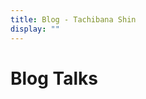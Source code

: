 ```yaml
---
title: Blog - Tachibana Shin
display: ""
---
```


<div class="prose m-auto mb-8 select-none">
  <h1 class="mb-0">
    Blog
    <router-link to="/talks" class="opacity-20 hover:opacity-50 !border-none !font-400">Talks</router-link>
  </h1>
</div>

<ClientOnly>
  <Plum/>
</ClientOnly>

<ListPosts />
